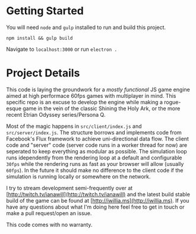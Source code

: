 # Getting Started

You will need `node` and `gulp` installed to run and build this project.

`npm install && gulp build`

Navigate to `localhost:3000` or run `electron .`

# Project Details

This code is laying the groundwork for a _mostly functional_ JS game engine aimed at high performace 60fps games with multiplayer in mind. This specific repo is an excuse to develop the engine while making a rogue-esque game in the vein of the classic Shining the Holy Ark, or the more recent Etrian Odyssey series/Persona Q.

Most of the magic happens in `src/client/index.js` and `src/server/index.js`. The structure borrows and implements code from Facebook's Flux framework to achieve uni-directional data flow. The client code and "server" code (server code runs in a worker thread for now) are seperated to keep everything as modular as possible. The simulation loop runs idependently from the rendering loop at a default and configurable `30fps` while the rendering runs as fast as your browser will allow (usually `60fps`). In the future it should make no difference to the client code if the simulation is running locally or somewhere on the network.

I try to stream development semi-frequently over at [http://twitch.tv/ianawill](http://twitch.tv/ianawill) and the latest build stable build of the game can be found at [http://iwillia.ms](http://iwillia.ms). If you have any questions about what I'm doing here feel free to get in touch or make a pull request/open an issue.

This code comes with no warranty.
